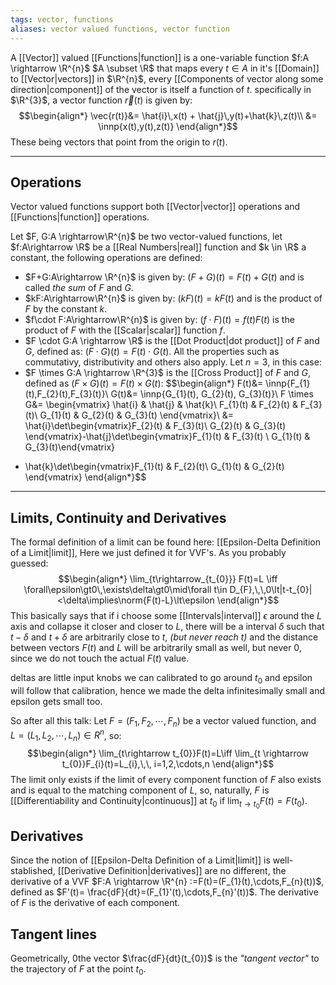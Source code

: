 ```yaml
---
tags: vector, functions
aliases: vector valued functions, vector function
---
```

A [[Vector]] valued [[Functions|function]] is a one-variable function $f:A \rightarrow \R^{n}$ $A \subset \R$ that maps every $t \in A$ in it's [[Domain]] to [[Vector|vectors]] in $\R^{n}$, every [[Components of vector along some direction|component]] of the vector is itself a function of $t$. specifically in $\R^{3}$, a vector function $\vec{r}(t)$ is given by:
$$\begin{align*}
\vec{r(t)}&= \hat{i}\,x(t) + \hat{j}\,y(t)+\hat{k}\,z(t)\\
&= \innp{x(t),y(t),z(t)}
\end{align*}$$
These being vectors that point from the origin to $r(t)$.
___
## Operations
Vector valued functions support both [[Vector|vector]] operations and [[Functions|function]] operations.

Let $F, G:A \rightarrow\R^{n}$ be two vector-valued functions, let $f:A\rightarrow \R$ be a [[Real Numbers|real]] function and $k \in \R$ a constant, the following operations are defined:

- $F+G:A\rightarrow \R^{n}$ is given by: $(F+G)(t)=F(t)+G(t)$ and is called *the sum* of $F$ and $G$.
- $kF:A\rightarrow\R^{n}$ is given by: $(kF)(t)=kF(t)$ and is the product of $F$ by the constant $k$.
- $f\cdot F:A\rightarrow\R^{n}$ is given by: $(f\cdot F)(t)=f(t)F(t)$ is the product of $F$ with the [[Scalar|scalar]] function $f$.
- $F \cdot G:A \rightarrow \R$ is the [[Dot Product|dot product]] of $F$ and $G$, defined as: $(F\cdot G)(t)=F(t)\cdot G(t)$.
All the properties such as commutativy, distributivity and others also apply.
Let $n=3$, in this case:
- $F \times G:A \rightarrow \R^{3}$ is the [[Cross Product]]  of $F$ and $G$, defined as $(F \times G)(t) = F(t)\times G(t)$:
$$\begin{align*}
F(t)&= \innp{F_{1}(t),F_{2}(t),F_{3}(t)}\\
G(t)&= \innp{G_{1}(t), G_{2}(t), G_{3}(t)}\\
F \times G&= 
\begin{vmatrix}
\hat{i} &  \hat{j} & \hat{k}\\
F_{1}(t) & F_{2}(t) & F_{3}(t)\\
G_{1}(t) & G_{2}(t) & G_{3}(t)
\end{vmatrix}\\
&= \hat{i}\det\begin{vmatrix}F_{2}(t) & F_{3}(t)\\ G_{2}(t) & G_{3}(t) \end{vmatrix}-\hat{j}\det\begin{vmatrix}F_{1}(t) & F_{3}(t) \\ G_{1}(t) & G_{3}(t)\end{vmatrix}
+ \hat{k}\det\begin{vmatrix}F_{1}(t) & F_{2}(t)\\ G_{1}(t) & G_{2}(t) \end{vmatrix}
\end{align*}$$
___
## Limits, Continuity and Derivatives

The formal definition of a limit can be found here: [[Epsilon-Delta Definition of a Limit|limit]], Here we just defined it for VVF's. As you probably guessed:
$$\begin{align*}
\lim_{t\rightarrow_{t_{0}}} F(t)=L \iff \forall\epsilon\gt0\,\exists\delta\gt0\mid\forall t\in D_{F},\,\,0\lt|t-t_{0}|<\delta\implies\norm{F(t)-L}\lt\epsilon
\end{align*}$$
This basically says that if i choose some [[Intervals|interval]] $\epsilon$ around the $L$ axis and collapse it closer and closer to $L$, there will be a interval $\delta$ such that $t-\delta$ and $t+\delta$ are arbitrarily close to $t$, *(but never reach $t$)* and the distance between vectors $F(t)$ and $L$ will be arbitrarily small as well, but never $0$, since we do not touch the actual $F(t)$ value. 

deltas are little input knobs we can calibrated to go around $t_{0}$ and epsilon will follow that calibration, hence we made the delta infinitesimally small and epsilon gets small too.

So after all this talk:
Let $F= (F_{1},F_{2},\cdots,F_{n})$ be a vector valued function, and $L=(L_{1},L_{2},\cdots,L_{n}) \in R^{n}$, so:
$$\begin{align*}
\lim_{t\rightarrow t_{0}}F(t)=L\iff \lim_{t \rightarrow t_{0}}F_{i}(t)=L_{i},\,\, i=1,2,\cdots,n
\end{align*}$$
The limit only exists if the limit of every component function of $F$ also exists and is equal to the matching component of $L$, so, naturally, $F$ is [[Differentiability and Continuity|continuous]] at $t_{0}$ if $\lim_{t \rightarrow t_{0}}F(t)=F(t_{0})$.

## Derivatives

Since the notion of [[Epsilon-Delta Definition of a Limit|limit]] is well-stablished, [[Derivative Definition|derivatives]] are no different, the derivative of a VVF $F:A \rightarrow \R^{n} :=F(t)=(F_{1}(t),\cdots,F_{n}(t))$, defined as $F'(t)= \frac{dF}{dt}=(F_{1}'(t),\cdots,F_{n}'(t))$. The derivative of $F$ is the derivative of each component.

## Tangent lines
Geometrically, 0the vector $\frac{dF}{dt}(t_{0})$ is the *"tangent vector"* to the trajectory of $F$ at the point $t_{0}$.
